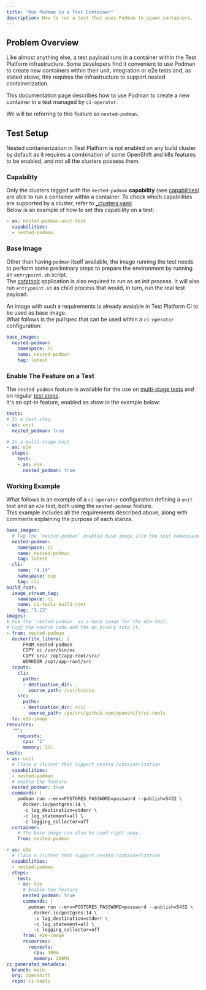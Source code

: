 ```yaml
---
title: "Run Podman in a Test Container"
description: How to run a test that uses Podman to spawn containers.
---
```


## Problem Overview

Like almost anything else, a test payload runs in a container within the Test Platform infrastructure.
Some developers find it convenient to use Podman to create new containers within their unit, integration or e2e tests and,
as stated above, this requires the infrastructure to support nested containerization.

This documentation page describes how to use Podman to create a new container in a test managed by `ci-operator`.  

We will be referring to this feature as `nested-podman`.

## Test Setup

Nested containerization in Test Platform is not enabled on any build cluster by default as it requires a combination of some OpenShift and k8s features to be enabled, and not all the clusters possess them.

### Capability

Only the clusters tagged with the `nested-podman` **capability** (see [capabilities](../capabilities/)) are able to run a container within a container.
To check which capabilities are supported by a cluster, refer to [_clusters.yaml](https://github.com/openshift/release/blob/master/core-services/sanitize-prow-jobs/_clusters.yaml).  
Below is an example of how to set this capability on a test:

```yaml
- as: nested-podman-unit-test
  capabilities:
  - nested-podman
```

### Base Image

Other than having `podman` itself available, the image running the test needs to perform some preliminary steps to prepare the environment by running an `entrypoint.sh` script.  
The [catatonit](https://github.com/openSUSE/catatonit) application is also required to run as an init process. It will also run `entrypoint.sh` as child process that would, in turn, run the real test payload.

An image with such a requirements is already avaiable in Test Platform CI to be used as base image.  
What follows is the pullspec that can be used within a `ci-operator` configuration:

```yaml
base_images:
  nested-podman:
    namespace: ci
    name: nested-podman
    tag: latest
```

### Enable The Feature on a Test
The `nested-podman` feature is available for the use on [multi-stage tests](../../architecture/step-registry/) and on regular [test steps](../../internals/steps/#test-steps).  
It's an opt-in feature, enabled as show in the example below:  

```yaml
tests:
# In a test step
- as: unit
  nested_podman: true

# In a multi-stage test
- as: e2e
  steps:
    test:
    - as: e2e
      nested_podman: true
```

### Working Example

What follows is an example of a `ci-operator` configuration defining a `unit` test and an `e2e` test, both using the `nested-podman` feature.  
This example includes all the requirements described above, along with comments explaining the purpose of each stanza.

```yaml
base_images:
  # Tag the `nested-podman` enabled base image into the test namespace.
  nested-podman:
    namespace: ci
    name: nested-podman
    tag: latest
  cli:
    name: "4.19"
    namespace: ocp
    tag: cli
build_root:
  image_stream_tag:
    namespace: ci
    name: ci-tools-build-root
    tag: "1.23"
images:
# Use the `nested-podman` as a base image for the e2e test.
# Copy the source code and the oc binary into it.
- from: nested-podman
  dockerfile_literal: |
      FROM nested-podman
      COPY oc /usr/bin/oc
      COPY src/ /opt/app-root/src/
      WORKDIR /opt/app-root/src
  inputs:
    cli:
      paths:
      - destination_dir: .
        source_path: /usr/bin/oc
    src:
      paths:
      - destination_dir: src/
        source_path: /go/src/github.com/openshift/ci-tools
  to: e2e-image
resources:
  '*':
    requests:
      cpu: "1"
      memory: 1Gi
tests:
- as: unit
  # Claim a cluster that support nested containerization
  capabilities:
  - nested-podman
  # Enable the feature
  nested_podman: true
  commands: |
    podman run --env=POSTGRES_PASSWORD=password --publish=5432 \
      docker.io/postgres:14 \
      -c log_destination=stderr \
      -c log_statement=all \
      -c logging_collector=off
  container:
    # The base image can also be used right away.
    from: nested-podman

- as: e2e
  # Claim a cluster that support nested containerization
  capabilities:
  - nested-podman
  steps:
    test:
    - as: e2e
      # Enable the feature
      nested_podman: true
      commands: |
        podman run --env=POSTGRES_PASSWORD=password --publish=5432 \
          docker.io/postgres:14 \
          -c log_destination=stderr \
          -c log_statement=all \
          -c logging_collector=off
      from: e2e-image
      resources:
        requests:
          cpu: 100m
          memory: 200Mi
zz_generated_metadata:
  branch: main
  org: openshift
  repo: ci-tools
```